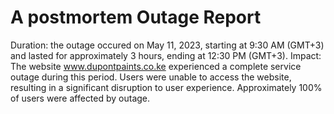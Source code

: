 # A postmortem Outage Report

Duration: the outage occured on May 11, 2023, starting at 9:30 AM (GMT+3) and lasted for approximately 3 hours, ending at 12:30 PM (GMT+3).
Impact: The website www.dupontpaints.co.ke experienced a complete service outage during this period. Users were unable to access the website, resulting in a significant disruption to user experience. Approximately 100% of users were affected by outage.
